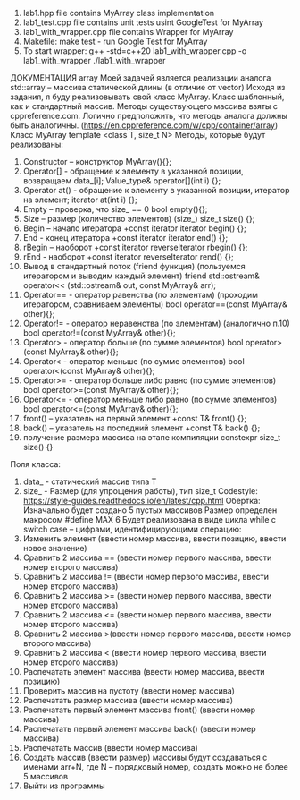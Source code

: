 1. lab1.hpp file contains MyArray class implementation
2. lab1_test.cpp file contains unit tests usint GoogleTest for MyArray
3. lab1_with_wrapper.cpp file contains Wrapper for MyArray
4. Makefile:
    make test - run Google Test for MyArray
5. To start wrapper: 
    g++ -std=c++20 lab1_with_wrapper.cpp -o lab1_with_wrapper
    ./lab1_with_wrapper

ДОКУМЕНТАЦИЯ
array
Моей задачей является реализации аналога std::array – массива статической длины (в отличие от vector)
Исходя из задания, я буду реализовывать свой класс MyArray. Класс шаблонный, как и стандартный массив.
Методы существующего массива взяты с cppreference.com. Логично предположить, что методы аналога должны быть аналогичны. (https://en.cppreference.com/w/cpp/container/array)
Класс MyArray
template <class T, size_t N>
Методы, которые будут реализованы:
1.	Constructor – конструктор
MyArray(){};
2.	Operator[] - обращение к элементу в указанной позиции, возвращаем data_[i];
Value_type& operator[](int i) {};
3.	Operator at() - обращение к элементу в указанной позиции, итератор на элемент;
iterator at(int i) {};
4.	Empty – проверка, что size_ == 0
bool empty(){};
5.	Size – размер (количество элементов) (size_)
size_t size()  {};
6.	Begin – начало итератора +const iterator
iterator begin() {};
7.	End  - конец итератора +const iterator
iterator end() {};
8.	rBegin – наоборот +const iterator
reverseIterator rbegin() {};
9.	rEnd  - наоборот +const iterator
reverseIterator rend() {};
10.	Вывод в стандартный поток (friend функция) (пользуемся итератором и выводим каждый элемент)
friend std::ostream& operator<< (std::ostream& out, const MyArray& arr);
11.	Operator== - оператор равенства (по элементам) (проходим итератором, сравниваем элементы)
bool operator==(const MyArray& other){};
12.	Operator!= - оператор неравенства (по элементам) (аналогично п.10)
bool operator!=(const MyArray& other){};
13.	Operator> - оператор больше (по сумме элементов)
bool operator>(const MyArray& other){};
14.	Operator< - оператор меньше (по сумме элементов)
bool operator<(const MyArray& other){};
15.	Operator>= - оператор больше либо равно (по сумме элементов)
bool operator>=(const MyArray& other){};
16.	Operator<= - оператор меньше либо равно (по сумме элементов)
bool operator<=(const MyArray& other){};
17.	front() – указатель на первый элемент +const 
T& front() {};
18.	back() – указатель на последний элемент +const 
T& back() {};
19.	получение размера массива на этапе компиляции
constexpr size_t size() {}

Поля класса:
1.	data_ - статический массив типа T
2.	size_ - Размер (для упрощения работы), тип size_t
Codestyle: https://style-guides.readthedocs.io/en/latest/cpp.html
Обертка:
Изначально будет создано 5 пустых массивов
Размер определен макросом #define MAX 6
Будет реализована в виде цикла while с switch case – цифрами, идентифицирующими операцию:
1.	Изменить элемент (ввести номер массива, ввести позицию, ввести новое значение) 
2.	Сравнить 2 массива == (ввести номер первого массива, ввести номер второго массива)
3.	Сравнить 2 массива != (ввести номер первого массива, ввести номер второго массива) 
4.	Сравнить 2 массива >= (ввести номер первого массива, ввести номер второго массива) 
5.	Сравнить 2 массива <= (ввести номер первого массива, ввести номер второго массива) 
6.	Сравнить 2 массива >(ввести номер первого массива, ввести номер второго массива)
7.	Сравнить 2 массива < (ввести номер первого массива, ввести номер второго массива) 
8.	Распечатать элемент массива (ввести номер массива, ввести позицию) 
9.	Проверить массив на пустоту (ввести номер массива) 
10.	Распечатать размер массива (ввести номер массива) 
11.	Распечатать первый элемент массива front() (ввести номер массива) 
12.	Распечатать первый элемент массива back() (ввести номер массива) 
13.	Распечатать массив (ввести номер массива) 
14.	Создать массив (ввести размер) массивы будут создаваться с именами arr+N, где N – порядковый номер, создать можно не более 5 массивов
15.	Выйти из программы

